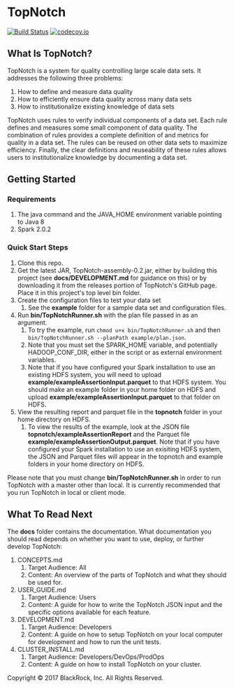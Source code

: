# TopNotch

[![Build Status](https://travis-ci.org/blackrock/TopNotch.svg?branch=master)](https://travis-ci.org/blackrock/TopNotch) [![codecov.io](https://codecov.io/github/blackrock/TopNotch/coverage.svg?branch=master)](https://codecov.io/github/blackrock/TopNotch?branch=master)

## What Is TopNotch?

TopNotch is a system for quality controlling large scale data sets. It addresses the following three problems:

1. How to define and measure data quality
2. How to efficiently ensure data quality across many data sets
3. How to institutionalize existing knowledge of data sets

TopNotch uses rules to verify individual components of a data set. Each rule defines and measures some small component of data quality. The combination of rules provides a complete definition of and metrics for quality in a data set. The rules can be reused on other data sets to maximize efficiency. Finally, the clear definitions and reuseability of these rules allows users to institutionalize knowledge by documenting a data set.

## Getting Started

### Requirements
    
1. The java command and the JAVA_HOME environment variable pointing to Java 8
2. Spark 2.0.2

### Quick Start Steps
1. Clone this repo.
1. Get the latest JAR, TopNotch-assembly-0.2.jar, either by building this project (see __docs/DEVELOPMENT.md__ for guidance on this) or by downloading it from the releases portion of TopNotch's GitHub page. Place it in this project's top level bin folder.
2. Create the configuration files to test your data set
    1. See the __example__ folder for a sample data set and configuration files.
3. Run __bin/TopNotchRunner.sh__ with the plan file passed in as an argument. 
    1. To try the example, run ```chmod u+x bin/TopNotchRunner.sh``` and then ```bin/TopNotchRunner.sh --planPath example/plan.json```.
    1. Note that you must set the SPARK_HOME variable, and potentially HADOOP_CONF_DIR, either in the script or as external environment variables.
    1. Note that if you have configured your Spark installation to use an existing HDFS system, you will need to upload __example/exampleAssertionInput.parquet__ to that HDFS system. You should make an example folder in your home folder on HDFS and upload __example/exampleAssertionInput.parquet__ to that folder on HDFS.
4. View the resulting report and parquet file in the __topnotch__ folder in your home directory on HDFS.
    1. To view the results of the example, look at the JSON file __topnotch/exampleAssertionReport__ and the Parquet file __example/exampleAssertionOutput.parquet__. Note that if you have configured your Spark installation to use an exisiting HDFS system, the JSON and Parquet files will appear in the topnotch and example folders in your home directory on HDFS.

Please note that you must change __bin/TopNotchRunner.sh__ in order to run TopNotch with a master other than local. It is currently recommended that you run TopNotch in local or client mode.

## What To Read Next

The __docs__ folder contains the documentation. What documentation you should read depends on whether you want to use, deploy, or further develop TopNotch:

1. CONCEPTS.md 
    1. Target Audience: All
    1. Content: An overview of the parts of TopNotch and what they should be used for.
1. USER_GUIDE.md     
    1. Target Audience: Users
    1. Content: A guide for how to write the TopNotch JSON input and the specific options available for each feature. 
1. DEVELOPMENT.md 
    1. Target Audience: Developers
    1. Content: A guide on how to setup TopNotch on your local computer for development and how to run the unit tests.
1. CLUSTER_INSTALL.md 
    1. Target Audience: Developers/DevOps/ProdOps
    1. Content: A guide on how to install TopNotch on your cluster.
    
Copyright © 2017 BlackRock, Inc. All Rights Reserved.
